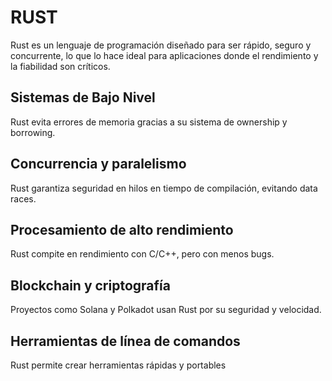 # RUST

Rust es un lenguaje de programación diseñado para ser rápido, seguro y concurrente, lo que lo hace ideal para aplicaciones donde el rendimiento y la fiabilidad son críticos.

## Sistemas de Bajo Nivel
Rust evita errores de memoria gracias a su sistema de ownership y borrowing.

## Concurrencia y paralelismo
Rust garantiza seguridad en hilos en tiempo de compilación, evitando data races.

## Procesamiento de alto rendimiento
Rust compite en rendimiento con C/C++, pero con menos bugs.

## Blockchain y criptografía
Proyectos como Solana y Polkadot usan Rust por su seguridad y velocidad.

## Herramientas de línea de comandos
Rust permite crear herramientas rápidas y portables